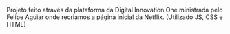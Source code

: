Projeto feito através da plataforma da Digital Innovation One ministrada pelo Felipe Aguiar onde recriamos a página inicial da Netflix.
(Utilizado JS, CSS e HTML)
